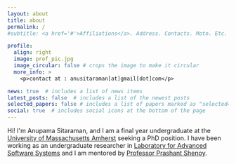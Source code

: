 ```yaml
---
layout: about
title: about
permalink: /
#subtitle: <a href='#'>Affiliations</a>. Address. Contacts. Moto. Etc.

profile:
  align: right
  image: prof_pic.jpg
  image_circular: false # crops the image to make it circular
  more_info: >
    <p>contact at : anusitaraman[at]gmail[dot]com</p>

news: true  # includes a list of news items
latest_posts: false  # includes a list of the newest posts
selected_papers: false # includes a list of papers marked as "selected={true}"
social: true  # includes social icons at the bottom of the page
---
```


Hi! I'm Anupama Sitaraman, and I am a final year undergraduate at the [University of Massachusetts Amherst](https://www.cics.umass.edu/) seeking a PhD position. I have been working as an undergraduate researcher in [Laboratory for Advanced Software Systems](https://lass.cs.umass.edu/) and I am mentored by [Professor Prashant Shenoy](https://people.cs.umass.edu/~shenoy/). 